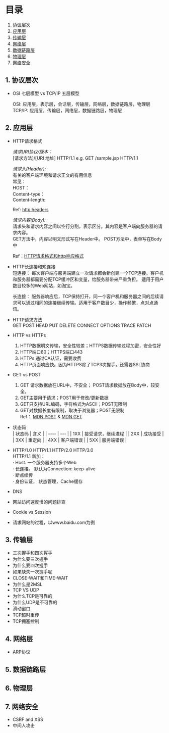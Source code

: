 # 目录
1. [协议层次](#协议层次)
2. [应用层](#应用层)
3. [传输层](#传输层)
4. [网络层](#网络层)
5. [数据链路层](#数据链路层)
6. [物理层](#物理层)
7. [网络安全](#网络安全)

## 1. 协议层次 <a name="协议层次"></a>
- OSI 七层模型 vs TCP/IP 五层模型
  
  OSI: 应用层，表示层，会话层，传输层，网络层，数据链路层，物理层  
  TCP/IP: 应用层，传输层，网络层，数据链路层，物理层
 
## 2. 应用层 <a name="应用层"></a>
- HTTP请求格式
  
  _请求URI协议/版本：_  
  [请求方法]/[URI 地址] HTTP/1.1 e.g. GET /sample.jsp HTTP/1.1
  
  _请求头(Header):_  
  有关的客户端环境和请求正文的有用信息  
  常见：  
  HOST：  
  Content-type：  
  Content-length:  
  
  
  Ref: [http headers](https://developer.mozilla.org/zh-CN/docs/Web/HTTP/Headers)
  
  _请求内容(Body):_  
  请求头和请求内容之间以空行分割，表示区分。其内容是客户端向服务器的请求内容。  
  GET方法中，内容以明文形式写在Header中。
  POST方法中，表单写在Body中
  
  Ref：[HTTP请求格式和http响应格式](https://www.huaweicloud.com/articles/d634c17799428bf48c14156404f4a801.html)

- HTTP长连接和短连接  
  短连接： 每次客户端与服务端建立一次请求都会新创建一个TCP连接。客户机和服务器都需要分配TCP缓冲区和变量，给服务器带来严重负担。 适用于用户数目较多的Web网站，如淘宝。  
  
  长连接： 服务器响应后，TCP保持打开，同一个客户机和服务器之间的后续请求可以通过相同的连接继续传输。适用于客户数目少，操作频繁，点对点通讯。
  
- HTTP请求方法  
  GET POST HEAD PUT DELETE CONNECT OPTIONS TRACE PATCH
  
- HTTP vs HTTPs  
  1. HTTP数据明文传输，安全性较差；HTTPS数据传输过程加密，安全性好
  2. HTTP端口80；HTTPS端口443
  3. HTTPs 通过CA认证，需要收费
  4. HTTP页面响应快。因为HTTPS除了TCP3次握手，还需要SSL协商
  
- GET vs POST  
  1. GET 请求数据放在URL中，不安全； POST请求数据放在Body中，较安全。
  2. GET主要用于请求；POST用于修改/更新数据
  3. GET只支持URL编码，字符格式为ASCII；POST无限制
  4. GET对数据长度有限制，取决于浏览器；POST无限制  
  Ref： [MDN POST](https://developer.mozilla.org/zh-CN/docs/Web/HTTP/Methods/POST) & [MDN GET](https://developer.mozilla.org/zh-CN/docs/Web/HTTP/Methods/GET)
 
  
- 状态码  
  | 状态码 | 含义 |
  | ----  | --- |
  | 1XX | 接受请求，继续进程 |
  | 2XX | 成功接受 |
  | 3XX | 重定向 |
  | 4XX | 客户端错误 |
  | 5XX | 服务端错误 |

- HTTP/1.0 HTTP/1.1 HTTP/2.0 HTTP/3.0  
  HTTP/1.1 新加：  
  · Host. 一个服务器支持多个Web  
  · 长连接。 默认为Connection: keep-alive  
  · 断点续传  
  · 身份认证， 状态管理，Cache缓存
  
  
- DNS  
- 网站访问速度慢的问题排查  
- Cookie vs Session  
- 请求网站的过程，以www.baidu.com为例  

## 3. 传输层 <a name="传输层"></a>
- 三次握手和四次挥手
- 为什么要三次握手
- 为什么要四次握手
- 如果缺失一次握手呢
- CLOSE-WAIT和TIME-WAIT
- 为什么是2MSL
- TCP VS UDP
- 为什么TCP是可靠的
- 为什么UDP是不可靠的
- 滑动窗口
- TCP超时重传
- TCP拥塞控制


## 4. 网络层 <a name="网络层"></a>
- ARP协议

## 5. 数据链路层 <a name="数据链路层"></a>

## 6. 物理层 <a name="物理层"></a>

## 7. 网络安全 <a name="网络安全"></a>
- CSRF and XSS
- 中间人攻击


